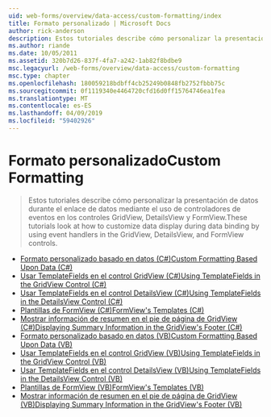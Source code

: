 ```yaml
---
uid: web-forms/overview/data-access/custom-formatting/index
title: Formato personalizado | Microsoft Docs
author: rick-anderson
description: Estos tutoriales describe cómo personalizar la presentación de datos durante el enlace de datos mediante el uso de controladores de eventos en los controles GridView, DetailsView y FormView.
ms.author: riande
ms.date: 10/05/2011
ms.assetid: 320b7d26-837f-4fa7-a242-1ab82f8bdbe9
msc.legacyurl: /web-forms/overview/data-access/custom-formatting
msc.type: chapter
ms.openlocfilehash: 180059218bdbff4cb25249b0848fb2752fbbb75c
ms.sourcegitcommit: 0f1119340e4464720cfd16d0ff15764746ea1fea
ms.translationtype: MT
ms.contentlocale: es-ES
ms.lasthandoff: 04/09/2019
ms.locfileid: "59402926"
---
```

# <a name="custom-formatting"></a><span data-ttu-id="6bc18-103">Formato personalizado</span><span class="sxs-lookup"><span data-stu-id="6bc18-103">Custom Formatting</span></span>

> <span data-ttu-id="6bc18-104">Estos tutoriales describe cómo personalizar la presentación de datos durante el enlace de datos mediante el uso de controladores de eventos en los controles GridView, DetailsView y FormView.</span><span class="sxs-lookup"><span data-stu-id="6bc18-104">These tutorials look at how to customize data display during data binding by using event handlers in the GridView, DetailsView, and FormView controls.</span></span>


- [<span data-ttu-id="6bc18-105">Formato personalizado basado en datos (C#)</span><span class="sxs-lookup"><span data-stu-id="6bc18-105">Custom Formatting Based Upon Data (C#)</span></span>](custom-formatting-based-upon-data-cs.md)
- [<span data-ttu-id="6bc18-106">Usar TemplateFields en el control GridView (C#)</span><span class="sxs-lookup"><span data-stu-id="6bc18-106">Using TemplateFields in the GridView Control (C#)</span></span>](using-templatefields-in-the-gridview-control-cs.md)
- [<span data-ttu-id="6bc18-107">Usar TemplateFields en el control DetailsView (C#)</span><span class="sxs-lookup"><span data-stu-id="6bc18-107">Using TemplateFields in the DetailsView Control (C#)</span></span>](using-templatefields-in-the-detailsview-control-cs.md)
- [<span data-ttu-id="6bc18-108">Plantillas de FormView (C#)</span><span class="sxs-lookup"><span data-stu-id="6bc18-108">FormView's Templates (C#)</span></span>](using-the-formview-s-templates-cs.md)
- [<span data-ttu-id="6bc18-109">Mostrar información de resumen en el pie de página de GridView (C#)</span><span class="sxs-lookup"><span data-stu-id="6bc18-109">Displaying Summary Information in the GridView's Footer (C#)</span></span>](displaying-summary-information-in-the-gridview-s-footer-cs.md)
- [<span data-ttu-id="6bc18-110">Formato personalizado basado en datos (VB)</span><span class="sxs-lookup"><span data-stu-id="6bc18-110">Custom Formatting Based Upon Data (VB)</span></span>](custom-formatting-based-upon-data-vb.md)
- [<span data-ttu-id="6bc18-111">Usar TemplateFields en el control GridView (VB)</span><span class="sxs-lookup"><span data-stu-id="6bc18-111">Using TemplateFields in the GridView Control (VB)</span></span>](using-templatefields-in-the-gridview-control-vb.md)
- [<span data-ttu-id="6bc18-112">Usar TemplateFields en el control DetailsView (VB)</span><span class="sxs-lookup"><span data-stu-id="6bc18-112">Using TemplateFields in the DetailsView Control (VB)</span></span>](using-templatefields-in-the-detailsview-control-vb.md)
- [<span data-ttu-id="6bc18-113">Plantillas de FormView (VB)</span><span class="sxs-lookup"><span data-stu-id="6bc18-113">FormView's Templates (VB)</span></span>](using-the-formview-s-templates-vb.md)
- [<span data-ttu-id="6bc18-114">Mostrar información de resumen en el pie de página de GridView (VB)</span><span class="sxs-lookup"><span data-stu-id="6bc18-114">Displaying Summary Information in the GridView's Footer (VB)</span></span>](displaying-summary-information-in-the-gridview-s-footer-vb.md)
